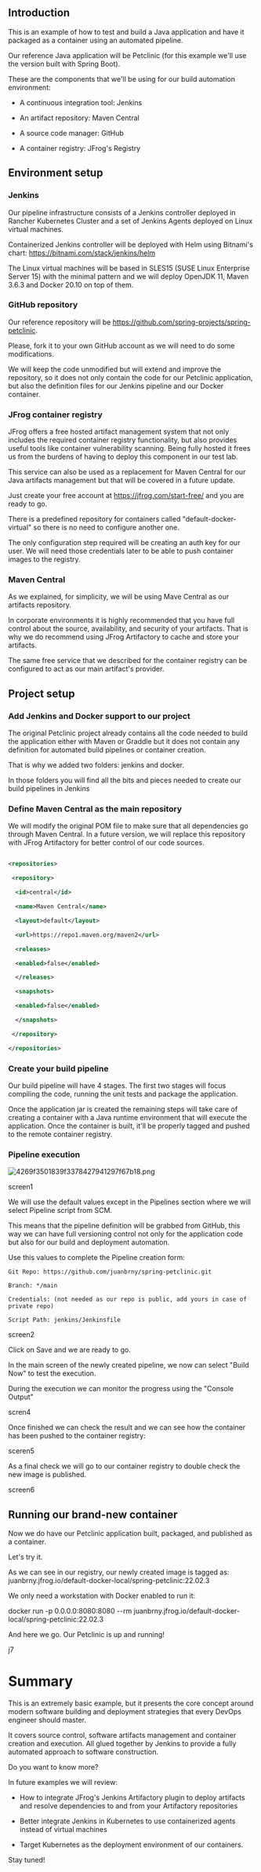 ## Introduction 

  

This is an example of how to test and build a Java application and have it packaged as a container using an automated pipeline. 

  

Our reference Java application will be Petclinic (for this example we'll use the version built with Spring Boot). 

  

These are the components that we'll be using for our build automation environment: 

  

- A continuous integration tool: Jenkins 

- An artifact repository: Maven Central 

- A source code manager: GitHub 

- A container registry: JFrog's Registry 

  

## Environment setup 

  

### Jenkins 

Our pipeline infrastructure consists of a Jenkins controller deployed in Rancher Kubernetes Cluster and a set of Jenkins Agents deployed on Linux virtual machines. 

  

Containerized Jenkins controller will be deployed with Helm using Bitnami's chart: https://bitnami.com/stack/jenkins/helm 

  

The Linux virtual machines will be based in SLES15 (SUSE Linux Enterprise Server 15) with the minimal pattern and we will deploy OpenJDK 11, Maven 3.6.3 and Docker 20.10 on top of them. 

  

### GitHub repository 

Our reference repository will be https://github.com/spring-projects/spring-petclinic. 

Please, fork it to your own GitHub account as we will need to do some modifications. 

  

We will keep the code unmodified but will extend and improve the repository, so it does not only contain the code for our Petclinic application, but also the definition files for our Jenkins pipeline and our Docker container. 

  

### JFrog container registry 

JFrog offers a free hosted artifact management system that not only includes the required container registry functionality, but also provides useful tools like container vulnerability scanning. Being fully hosted it frees us from the burdens of having to deploy this component in our test lab. 

  

This service can also be used as a replacement for Maven Central for our Java artifacts management but that will be covered in a future update. 

  

Just create your free account at https://jfrog.com/start-free/ and you are ready to go. 

There is a predefined repository for containers called "default-docker-virtual" so there is no need to configure another one. 

The only configuration step required will be creating an auth key for our user. We will need those credentials later to be able to push container images to the registry. 

  

### Maven Central

As we explained, for simplicity, we will be using Mave Central as our artifacts repository.  

In corporate environments it is highly recommended that you have full control about the source, availability, and security of your artifacts. That is why we do recommend using JFrog Artifactory to cache and store your artifacts. 

The same free service that we described for the container registry can be configured to act as our main artifact's provider. 

  

## Project setup 



### Add Jenkins and Docker support to our project 

The original Petclinic project already contains all the code needed to build the application either with Maven or Graddle but it does not contain any definition for automated build pipelines or container creation. 

  

That is why we added two folders: jenkins and docker. 

  

In those folders you will find all the bits and pieces needed to create our build pipelines in Jenkins 

  

### Define Maven Central as the main repository 

We will modify the original POM file to make sure that all dependencies go through Maven Central. In a future version, we will replace this repository with JFrog Artifactory for better control of our code sources. 

  ```xml

<repositories> 

   <repository> 

    <id>central</id> 

    <name>Maven Central</name> 

    <layout>default</layout> 

    <url>https://repo1.maven.org/maven2</url> 

    <releases> 

    <enabled>false</enabled> 

    </releases> 

    <snapshots> 

    <enabled>false</enabled> 

    </snapshots> 

   </repository> 

  </repositories> 

``` 

  

### Create your build pipeline 

  

Our build pipeline will have 4 stages. The first two stages will focus compiling the code, running the unit tests and package the application. 

Once the application jar is created the remaining steps will take care of creating a container with a Java runtime environment that will execute the application. Once the container is built, it'll be properly tagged and pushed to the remote container registry. 

  

### Pipeline execution 

![4269f3501839f3378427941297f67b18.png](:/83284a55aa5f4c9fa8e3215064405ff4) 

screen1 

We will use the default values except in the Pipelines section where we will select Pipeline script from SCM. 

This means that the pipeline definition will be grabbed from GitHub, this way we can have full versioning control not only for the application code but also for our build and deployment automation. 

Use this values to complete the Pipeline creation form:
``` 
Git Repo: https://github.com/juanbrny/spring-petclinic.git 

Branch: */main 

Credentials: (not needed as our repo is public, add yours in case of private repo)

Script Path: jenkins/Jenkinsfile 
``` 

screen2 

Click on Save and we are ready to go. 

  

In the main screen of the newly created pipeline, we now can select "Build Now" to test the execution.  

During the execution we can monitor the progress using the "Console Output" 

scren4 

Once finished we can check the result and we can see how the container has been pushed to the container registry: 

sceren5 

  

As a final check we will go to our container registry to double check the new image is published. 

screen6 

  

## Running our brand-new container 

Now we do have our Petclinic application built, packaged, and published as a container. 

  

Let's try it. 

  

As we can see in our registry, our newly created image is tagged as: juanbrny.jfrog.io/default-docker-local/spring-petclinic:22.02.3 

  

We only need a workstation with Docker enabled to run it: 

docker run -p 0.0.0.0:8080:8080 --rm juanbrny.jfrog.io/default-docker-local/spring-petclinic:22.02.3 

  

And here we go. Our Petclinic is up and running! 

j7 

  

# Summary 

This is an extremely basic example, but it presents the core concept around modern software building and deployment strategies that every DevOps engineer should master. 

It covers source control, software artifacts management and container creation and execution. All glued together by Jenkins to provide a fully automated approach to software construction. 

Do you want to know more? 

In future examples we will review: 

- How to integrate JFrog's Jenkins Artifactory plugin to deploy artifacts and resolve dependencies to and from your Artifactory repositories 

- Better integrate Jenkins in Kubernetes to use containerized agents instead of virtual machines 

- Target Kubernetes as the deployment environment of our containers. 

  

Stay tuned! 

  

  

 
